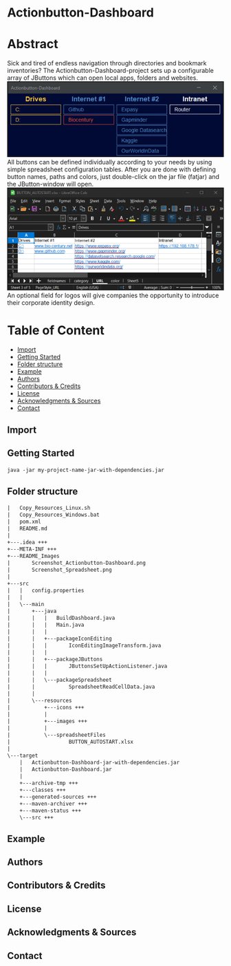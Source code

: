 # Actionbutton-Dashboard

# Abstract
Sick and tired of endless navigation through directories and bookmark inventories? The Actionbutton-Dashboard-project
sets up a configurable array of JButtons which can open local apps, folders and websites. <br>
![Screenshot_Actionbutton-Dashboard](./README_Images/Screenshot_Actionbutton-Dashboard_slim.png) <br>
All buttons can be defined individually according to your needs by using simple spreadsheet configuration tables. 
After you are done with defining button names, paths and colors, just double-click on the jar file (fatjar) and the JButton-window will open. <br>
![Screenshot_Actionbutton-Dashboard](./README_Images/Screenshot_Spreadsheet.png) <br>
An optional field for logos will give companies the opportunity to introduce their corporate identity design.

# Table of Content
- [Import](#import)
- [Getting Started](#gettingstarted)
- [Folder structure](#folderstructure)
- [Example](#example)
- [Authors](#authors)
- [Contributors & Credits](#contributors&credits)
- [License](#license)
- [Acknowledgments & Sources](#acknowledgments&sources)
- [Contact](#contact)


## <a id='import'></a> Import

## <a id='gettingstarted'></a> Getting Started
```java -jar my-project-name-jar-with-dependencies.jar```

## <a id='folderstructure'></a> Folder structure
```
|   Copy_Resources_Linux.sh
|   Copy_Resources_Windows.bat
|   pom.xml
|   README.md
|
+---.idea +++
+---META-INF +++
+---README_Images
|       Screenshot_Actionbutton-Dashboard.png
|       Screenshot_Spreadsheet.png
|
+---src
|   |   config.properties
|   |
|   \---main
|       +---java
|       |   |   BuildDashboard.java
|       |   |   Main.java
|       |   |
|       |   +---packageIconEditing
|       |   |       IconEditingImageTransform.java
|       |   |
|       |   +---packageJButtons
|       |   |       JButtonsSetUpActionListener.java
|       |   |
|       |   \---packageSpreadsheet
|       |           SpreadsheetReadCellData.java
|       |
|       \---resources
|           +---icons +++
|           |
|           +---images +++
|           |
|           \---spreadsheetFiles
|                   BUTTON_AUTOSTART.xlsx
|
\---target
    |   Actionbutton-Dashboard-jar-with-dependencies.jar
    |   Actionbutton-Dashboard.jar
    |
    +---archive-tmp +++
    +---classes +++
    +---generated-sources +++
    +---maven-archiver +++
    +---maven-status +++
    \---src +++
```
[//]: # (tree /a /f)

## <a id='example'></a> Example
## <a id='authors'></a> Authors
## <a id='contributors&credits'></a> Contributors & Credits
## <a id='license'></a> License
## <a id='acknowledgments&sources'></a> Acknowledgments & Sources
## <a id='contact'></a> Contact